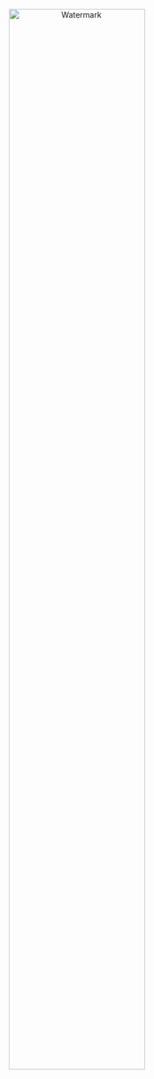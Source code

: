 <p align="center">
  <a href="https://pcoi.dev" target="_blank">
    <img src="https://pcoi.dev/avatar/watermark.png" alt="Watermark" width="70%" height="70%"/>
  </a>
</p>